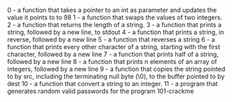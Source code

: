 0 - a function that takes a pointer to an int as parameter and updates the value it points to to 98
1 - a function that swaps the values of two integers.
2 - a function that returns the length of a string.
3 - a function that prints a string, followed by a new line, to stdout
4 - a function that prints a string, in reverse, followed by a new line
5 - a function that reverses a string
6 - a function that prints every other character of a string, starting with the first character, followed by a new line
7 - a function that prints half of a string, followed by a new line
8 - a function that prints n elements of an array of integers, followed by a new line
9 - a function that copies the string pointed to by src, including the terminating null byte (\0), to the buffer pointed to by dest
10 - a function that convert a string to an integer.
11 - a program that generates random valid passwords for the program 101-crackme
